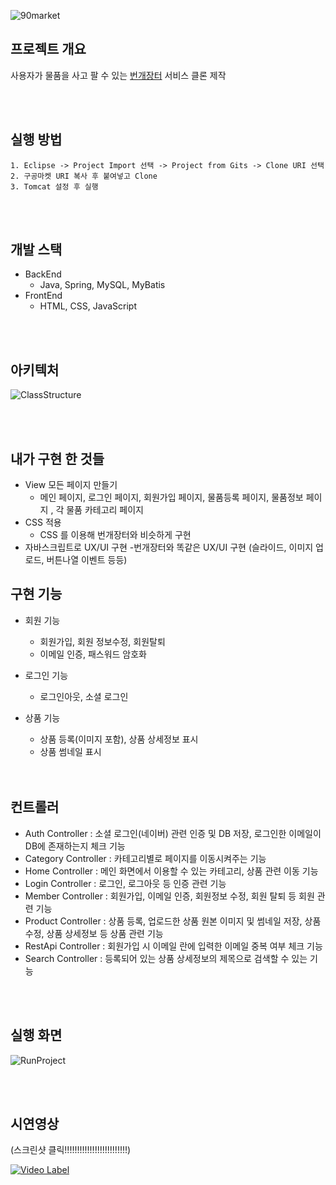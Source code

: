 ![90market](https://user-images.githubusercontent.com/48228245/80719018-d6b5fd00-8b35-11ea-9edc-627a5660cc03.png)

## 프로젝트 개요
사용자가 물품을 사고 팔 수 있는 [번개장터](https://m.bunjang.co.kr/) 서비스 클론 제작

<br>
<br>


## 실행 방법
```
1. Eclipse -> Project Import 선택 -> Project from Gits -> Clone URI 선택
2. 구공마켓 URI 복사 후 붙여넣고 Clone
3. Tomcat 설정 후 실행
```

<br>
<br>


## 개발 스택
- BackEnd
  - Java, Spring, MySQL, MyBatis
- FrontEnd
  - HTML, CSS, JavaScript
  
<br>
<br>

## 아키텍처
![ClassStructure](https://user-images.githubusercontent.com/48228245/80710943-86856d80-8b2a-11ea-88f0-6d2ab1df7c6e.png)

<br>
<br>

## 내가 구현 한 것들

 - View 모든 페이지 만들기
   - 메인 페이지, 로그인 페이지, 회원가입 페이지, 물품등록 페이지,  물품정보 페이지 , 각 물품 카테고리 페이지
 - CSS 적용 
   - CSS 를 이용해 번개장터와 비슷하게 구현 
 - 자바스크립트로 UX/UI  구현
   -번개장터와 똑같은 UX/UI 구현 (슬라이드, 이미지 업로드, 버튼나열 이벤트 등등)
  
## 구현 기능
- 회원 기능
  - 회원가입, 회원 정보수정, 회원탈퇴
  - 이메일 인증, 패스워드 암호화
- 로그인 기능
  - 로그인아웃, 소셜 로그인
- 상품 기능
  - 상품 등록(이미지 포함), 상품 상세정보 표시
  - 상품 썸네일 표시
  
  <br>
  <br>

## 컨트롤러
- Auth Controller : 소셜 로그인(네이버) 관련 인증 및 DB 저장, 로그인한 이메일이 DB에 존재하는지 체크 기능
- Category Controller : 카테고리별로 페이지를 이동시켜주는 기능
- Home Controller : 메인 화면에서 이용할 수 있는 카테고리, 상품 관련 이동 기능
- Login Controller : 로그인, 로그아웃 등 인증 관련 기능
- Member Controller : 회원가입, 이메일 인증, 회원정보 수정, 회원 탈퇴 등 회원 관련 기능
- Product Controller : 상품 등록, 업로드한 상품 원본 이미지 및 썸네일 저장, 상품 수정, 상품 상세정보 등 상품 관련 기능
- RestApi Controller : 회원가입 시 이메일 란에 입력한 이메일 중복 여부 체크 기능
- Search Controller : 등록되어 있는 상품 상세정보의 제목으로 검색할 수 있는 기능

<br>
<br>
  
## 실행 화면
![RunProject](https://user-images.githubusercontent.com/48228245/80821377-8c0ab280-8c13-11ea-8224-a201b6046a42.png)

<br>
<br>

## 시연영상 
(스크린샷 클릭!!!!!!!!!!!!!!!!!!!!!!!!!)

[![Video Label](https://user-images.githubusercontent.com/48228245/80719018-d6b5fd00-8b35-11ea-9edc-627a5660cc03.png)](https://www.youtube.com/watch?v=0rym0r32ibc)
